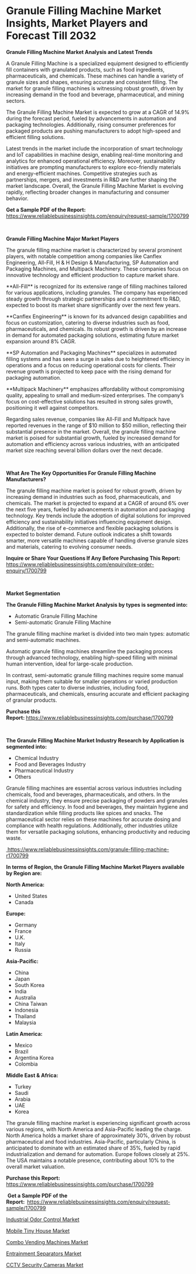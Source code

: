 <p><h1>Granule Filling Machine Market Insights, Market Players and Forecast Till 2032</h1></p><p><strong>Granule Filling Machine Market Analysis and Latest Trends</strong></p>
<p><p>A Granule Filling Machine is a specialized equipment designed to efficiently fill containers with granulated products, such as food ingredients, pharmaceuticals, and chemicals. These machines can handle a variety of granule sizes and shapes, ensuring accurate and consistent filling. The market for granule filling machines is witnessing robust growth, driven by increasing demand in the food and beverage, pharmaceutical, and mining sectors. </p><p>The Granule Filling Machine Market is expected to grow at a CAGR of 14.9% during the forecast period, fueled by advancements in automation and packaging technologies. Additionally, rising consumer preferences for packaged products are pushing manufacturers to adopt high-speed and efficient filling solutions. </p><p>Latest trends in the market include the incorporation of smart technology and IoT capabilities in machine design, enabling real-time monitoring and analytics for enhanced operational efficiency. Moreover, sustainability initiatives are prompting manufacturers to explore eco-friendly materials and energy-efficient machines. Competitive strategies such as partnerships, mergers, and investments in R&D are further shaping the market landscape. Overall, the Granule Filling Machine Market is evolving rapidly, reflecting broader changes in manufacturing and consumer behavior.</p></p>
<p><strong>Get a Sample PDF of the Report:&nbsp;</strong> <a href="https://www.reliablebusinessinsights.com/enquiry/request-sample/1700799?utm_campaign=1106&utm_medium=2&utm_source=Github&utm_content=ia&utm_term=16022025&utm_id=granule-filling-machine">https://www.reliablebusinessinsights.com/enquiry/request-sample/1700799</a></p>
<p>&nbsp;</p>
<p><strong>Granule Filling Machine Major Market Players</strong></p>
<p><p>The granule filling machine market is characterized by several prominent players, with notable competition among companies like Canflex Engineering, All-Fill, H & H Design & Manufacturing, SP Automation and Packaging Machines, and Multipack Machinery. These companies focus on innovative technology and efficient production to capture market share.</p><p>**All-Fill** is recognized for its extensive range of filling machines tailored for various applications, including granules. The company has experienced steady growth through strategic partnerships and a commitment to R&D, expected to boost its market share significantly over the next few years.</p><p>**Canflex Engineering** is known for its advanced design capabilities and focus on customization, catering to diverse industries such as food, pharmaceuticals, and chemicals. Its robust growth is driven by an increase in demand for automated packaging solutions, estimating future market expansion around 8% CAGR.</p><p>**SP Automation and Packaging Machines** specializes in automated filling systems and has seen a surge in sales due to heightened efficiency in operations and a focus on reducing operational costs for clients. Their revenue growth is projected to keep pace with the rising demand for packaging automation.</p><p>**Multipack Machinery** emphasizes affordability without compromising quality, appealing to small and medium-sized enterprises. The company’s focus on cost-effective solutions has resulted in strong sales growth, positioning it well against competitors.</p><p>Regarding sales revenue, companies like All-Fill and Multipack have reported revenues in the range of $10 million to $50 million, reflecting their substantial presence in the market. Overall, the granule filling machine market is poised for substantial growth, fueled by increased demand for automation and efficiency across various industries, with an anticipated market size reaching several billion dollars over the next decade.</p></p>
<p>&nbsp;</p>
<p><strong>What Are The Key Opportunities For Granule Filling Machine Manufacturers?</strong></p>
<p><p>The granule filling machine market is poised for robust growth, driven by increasing demand in industries such as food, pharmaceuticals, and chemicals. The market is projected to expand at a CAGR of around 6% over the next five years, fueled by advancements in automation and packaging technology. Key trends include the adoption of digital solutions for improved efficiency and sustainability initiatives influencing equipment design. Additionally, the rise of e-commerce and flexible packaging solutions is expected to bolster demand. Future outlook indicates a shift towards smarter, more versatile machines capable of handling diverse granule sizes and materials, catering to evolving consumer needs.</p></p>
<p><strong>Inquire or Share Your Questions If Any Before Purchasing This Report:</strong> <a href="https://www.reliablebusinessinsights.com/enquiry/pre-order-enquiry/1700799?utm_campaign=1106&utm_medium=2&utm_source=Github&utm_content=ia&utm_term=16022025&utm_id=granule-filling-machine">https://www.reliablebusinessinsights.com/enquiry/pre-order-enquiry/1700799</a></p>
<p>&nbsp;</p>
<p><strong>Market Segmentation</strong></p>
<p><strong>The Granule Filling Machine Market Analysis by types is segmented into:</strong></p>
<p><ul><li>Automatic Granule Filling Machine</li><li>Semi-automatic Granule Filling Machine</li></ul></p>
<p><p>The granule filling machine market is divided into two main types: automatic and semi-automatic machines. </p><p>Automatic granule filling machines streamline the packaging process through advanced technology, enabling high-speed filling with minimal human intervention, ideal for large-scale production. </p><p>In contrast, semi-automatic granule filling machines require some manual input, making them suitable for smaller operations or varied production runs. Both types cater to diverse industries, including food, pharmaceuticals, and chemicals, ensuring accurate and efficient packaging of granular products.</p></p>
<p><strong>Purchase this Report:&nbsp;</strong><a href="https://www.reliablebusinessinsights.com/purchase/1700799?utm_campaign=1106&utm_medium=2&utm_source=Github&utm_content=ia&utm_term=16022025&utm_id=granule-filling-machine">https://www.reliablebusinessinsights.com/purchase/1700799</a></p>
<p>&nbsp;</p>
<p><strong>The Granule Filling Machine Market Industry Research by Application is segmented into:</strong></p>
<p><ul><li>Chemical Industry</li><li>Food and Beverages Industry</li><li>Pharmaceutical Industry</li><li>Others</li></ul></p>
<p><p>Granule filling machines are essential across various industries including chemicals, food and beverages, pharmaceuticals, and others. In the chemical industry, they ensure precise packaging of powders and granules for safety and efficiency. In food and beverages, they maintain hygiene and standardization while filling products like spices and snacks. The pharmaceutical sector relies on these machines for accurate dosing and compliance with health regulations. Additionally, other industries utilize them for versatile packaging solutions, enhancing productivity and reducing waste.</p></p>
<p><a href="https://www.reliablebusinessinsights.com/granule-filling-machine-r1700799?utm_campaign=1106&utm_medium=2&utm_source=Github&utm_content=ia&utm_term=16022025&utm_id=granule-filling-machine">&nbsp;https://www.reliablebusinessinsights.com/granule-filling-machine-r1700799</a></p>
<p><strong>In terms of Region, the Granule Filling Machine Market Players available by Region are:</strong></p>
<p>
    <p> <strong> North America: </strong>
        <ul>
            <li>United States</li>
            <li>Canada</li>
        </ul>
        </p> 
    <p> <strong> Europe: </strong>
        <ul>
            <li>Germany</li>
            <li>France</li>
            <li>U.K.</li>
            <li>Italy</li>
            <li>Russia</li>
        </ul>
        </p> 
    <p> <strong> Asia-Pacific: </strong>
        <ul>
            <li>China</li>
            <li>Japan</li>
            <li>South Korea</li>
            <li>India</li>
            <li>Australia</li>
            <li>China Taiwan</li>
            <li>Indonesia</li>
            <li>Thailand</li>
            <li>Malaysia</li>
        </ul>
        </p> 
    <p> <strong> Latin America: </strong>
        <ul>
            <li>Mexico</li>
            <li>Brazil</li>
            <li>Argentina Korea</li>
            <li>Colombia</li>
        </ul>
        </p> 
    <p> <strong> Middle East & Africa: </strong>
        <ul>
            <li>Turkey</li>
            <li>Saudi</li>
            <li>Arabia</li>
            <li>UAE</li>
            <li>Korea</li>
        </ul>
    </p>
    </p>
<p><p>The granule filling machine market is experiencing significant growth across various regions, with North America and Asia-Pacific leading the charge. North America holds a market share of approximately 30%, driven by robust pharmaceutical and food industries. Asia-Pacific, particularly China, is anticipated to dominate with an estimated share of 35%, fueled by rapid industrialization and demand for automation. Europe follows closely at 25%. The USA maintains a notable presence, contributing about 10% to the overall market valuation.</p></p>
<p><strong>Purchase this Report: </strong><a href="https://www.reliablebusinessinsights.com/purchase/1700799?utm_campaign=1106&utm_medium=2&utm_source=Github&utm_content=ia&utm_term=16022025&utm_id=granule-filling-machine">https://www.reliablebusinessinsights.com/purchase/1700799</a></p>
<p>&nbsp;<strong>Get a Sample PDF of the Report:&nbsp;&nbsp;</strong><a href="https://www.reliablebusinessinsights.com/enquiry/request-sample/1700799?utm_campaign=1106&utm_medium=2&utm_source=Github&utm_content=ia&utm_term=16022025&utm_id=granule-filling-machine">https://www.reliablebusinessinsights.com/enquiry/request-sample/1700799</a></p>
<p><strong></strong></p>
<p><p><a href="https://github.com/vigoseiler/Market-Research-Report-List-1/blob/main/industrial-odor-control-market.md?utm_campaign=1106&utm_medium=2&utm_source=Github&utm_content=ia&utm_term=16022025&utm_id=granule-filling-machine">Industrial Odor Control Market</a></p><p><a href="https://github.com/daemluari/Market-Research-Report-List-1/blob/main/mobile-tiny-house-market.md?utm_campaign=1106&utm_medium=2&utm_source=Github&utm_content=ia&utm_term=16022025&utm_id=granule-filling-machine">Mobile Tiny House Market</a></p><p><a href="https://github.com/ivetasyizhi/Market-Research-Report-List-1/blob/main/combo-vending-machines-market.md?utm_campaign=1106&utm_medium=2&utm_source=Github&utm_content=ia&utm_term=16022025&utm_id=granule-filling-machine">Combo Vending Machines Market</a></p><p><a href="https://github.com/jhamygunler/Market-Research-Report-List-1/blob/main/entrainment-separators-market.md?utm_campaign=1106&utm_medium=2&utm_source=Github&utm_content=ia&utm_term=16022025&utm_id=granule-filling-machine">Entrainment Separators Market</a></p><p><a href="https://github.com/poianaokkels/Market-Research-Report-List-1/blob/main/cctv-security-cameras-market.md?utm_campaign=1106&utm_medium=2&utm_source=Github&utm_content=ia&utm_term=16022025&utm_id=granule-filling-machine">CCTV Security Cameras Market</a></p></p>
